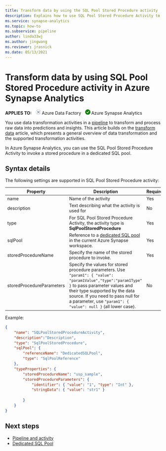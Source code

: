 ```yaml
---
title: Transform data by using the SQL Pool Stored Procedure activity
description: Explains how to use SQL Pool Stored Procedure Activity to invoke a stored procedure in Azure Synapse Analytics.
ms.service: synapse-analytics 
ms.topic: how-to
ms.subservice: pipeline 
author: linda33wj
ms.author: jingwang
ms.reviewer: jrasnick
ms.date: 05/13/2021
---
```


# Transform data by using SQL Pool Stored Procedure activity in Azure Synapse Analytics

<Token>**APPLIES TO:** ![not supported](../media/applies-to/no.png)Azure Data Factory ![supported](../media/applies-to/yes.png)Azure Synapse Analytics </Token> 

You use data transformation activities in a [pipeline](../../data-factory/concepts-pipelines-activities.md) to transform and process raw data into predictions and insights. This article builds on the [transform data](../../data-factory/transform-data.md) article, which presents a general overview of data transformation and the supported transformation activities.

In Azure Synapse Analytics, you can use the SQL Pool Stored Procedure Activity to invoke a stored procedure in a dedicated SQL pool.

## Syntax details

The following settings are supported in SQL Pool Stored Procedure activity:

| Property                  | Description                              | Required |
| ------------------------- | ---------------------------------------- | -------- |
| name                      | Name of the activity                     | Yes      |
| description               | Text describing what the activity is used for | No       |
| type                      | For SQL Pool Stored Procedure Activity, the activity type is **SqlPoolStoredProcedure** | Yes      |
| sqlPool         | Reference to a [dedicated SQL pool](../sql-data-warehouse/sql-data-warehouse-overview-what-is.md) in the current Azure Synapse workspace. | Yes      |
| storedProcedureName       | Specify the name of the stored procedure to invoke. | Yes      |
| storedProcedureParameters | Specify the values for stored procedure parameters. Use `"param1": { "value": "param1Value","type":"param1Type" }` to pass parameter values and their type supported by the data source. If you need to pass null for a parameter, use `"param1": { "value": null }` (all lower case). | No       |

Example:

```json
{
    "name": "SQLPoolStoredProcedureActivity",
    "description":"Description",
    "type": "SqlPoolStoredProcedure",
    "sqlPool": {
        "referenceName": "DedicatedSQLPool",
        "type": "SqlPoolReference"
    },
    "typeProperties": {
        "storedProcedureName": "usp_sample",
        "storedProcedureParameters": {
            "identifier": { "value": "1", "type": "Int" },
            "stringData": { "value": "str1" }

        }
    }
}
```

## Next steps
 
- [Pipeline and activity](../../data-factory/concepts-pipelines-activities.md)
- [Dedicated SQL Pool](../sql-data-warehouse/sql-data-warehouse-overview-what-is.md)
